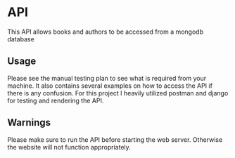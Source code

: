 # API

This API allows books and authors to be accessed from a mongodb database

## Usage

Please see the manual testing plan to see what is required from your machine. It also contains several examples on how to access the API if there is any confusion. For this project I heavily utilized postman and django for testing and rendering the API.

## Warnings

Please make sure to run the API before starting the web server. Otherwise the website will not function appropriately.